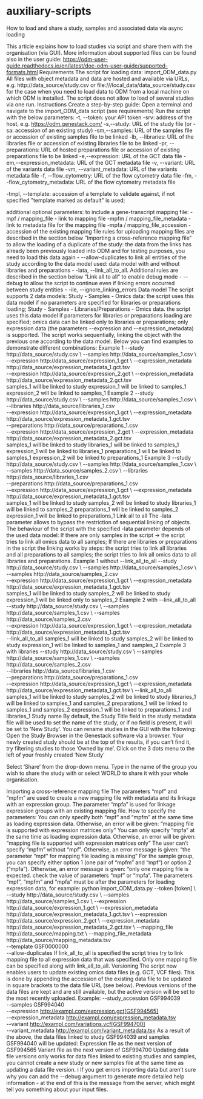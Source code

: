 # auxiliary-scripts
How to load and share a study, samples and associated data via async loading

This article explains how to load studies via script and share them with the organisation (via GUI). 
More information about supported files can be found also in the user guide: https://odm-user-guide.readthedocs.io/en/latest/doc-odm-user-guide/supported-formats.html
Requirements
The script for loading data:  import_ODM_data.py
All files with object metadata and data are hosted and available via URLs, e.g. http://data_source/study.csv or file:///local_data/data_source/study.csv for the case when you need to load data to ODM from a local machine on which ODM is installed.
The script does not allow to load of several studies via one run.
Instructions
Create a step-by-step guide:
Open a terminal and navigate to the import_ODM_data script (see requirements)
Run the script with the below parameters:
-t, --token: your API token
-srv: address of the host, e.g. https://odm.genestack.com/
-s,--study: URL of the study file (or -sa: accession of an existing study)
-sm,--samples: URL of the samples file or accession of existing samples file to be linked
-lb, --libraries: URL of the libraries file or accession of existing libraries file to be linked
-pr, --preparations: URL of hosted preparations file or accession of existing preparations file to be linked
-e,--expression: URL of the GCT data file
-em,--expression_metadata: URL of the GCT metadata file
-v, --variant: URL of the variants data file
-vm, --variant_metadata: URL of the variants metadata file
-f, --flow_cytometry: URL of the flow cytometry data file
-fm, --flow_cytometry_metadata: URL of the flow cytometry metadata file

-tmpl, --template: accession of a template to validate against, if not specified "template marked as default" is used;

additional optional parameters:
to include a gene-transcript mapping file:
-mpf / mapping_file - link to mapping file
-mpfm / mapping_file_metadata - link to metadata file for the mapping file
-mpfa / mapping_file_accession - accession of the existing mapping file
rules for uploading mapping files are described in the section below “Importing a cross-reference mapping file“
to allow the loading of a duplicate of the study: the data from the links has already been previously loaded into ODM and for testing purposes, you need to load this data again - --allow-duplicates
to link all entities of the study according to the data model used: data model with and without libraries and preparations - -lata, --link_all_to_all. Additional rules are described in the section below “Link all to all“
to enable debug mode - --debug
to allow the script to continue even if linking errors occurred between study entities - -ile, --ignore_linking_errors
Data model
The script supports 2 data models:
Study - Samples - Omics data:
the script uses this data model if no parameters are specified for libraries or preparations loading;
Study - Samples - Libraries/Preparations - Omics data.
the script uses this data model if parameters for libraries or preparations loading are specified;
omics data can be linked only to libraries or preparations;
only expression data (the parameters --expression and --expression_metadata) is supported. 
The script works sequentially, linking the object with the previous one according to the data model. Below you can find examples to demonstrate different combinations:
Example 1
--study http://data_source/study.csv \ 
--samples http://data_source/samples_1.csv \ 
--expression http://data_source/expression_1.gct \ 
--expression_metadata http://data_source/expression_metadata_1.gct.tsv \
--expression http://data_source/expression_2.gct \ 
--expression_metadata http://data_source/expression_metadata_2.gct.tsv \
samples_1 will be linked to study
expression_1 will be linked to samples_1
expression_2 will be linked to samples_1
Example 2
--study http://data_source/study.csv \ 
--samples http://data_source/samples_1.csv \ 
--libraries http://data_source/libraries_1.csv \
--expression http://data_source/expression_1.gct \ 
--expression_metadata http://data_source/expression_metadata_1.gct.tsv \
--preparations http://data_source/preparations_1.csv \
--expression http://data_source/expression_2.gct \ 
--expression_metadata http://data_source/expression_metadata_2.gct.tsv \
samples_1 will be linked to study
libraries_1 will be linked to samples_1
expression_1 will be linked to libraries_1
preparations_1 will be linked to samples_1
expression_2 will be linked to preparations_1
Example 3
--study http://data_source/study.csv \ 
--samples http://data_source/samples_1.csv \ 
--samples http://data_source/samples_2.csv \ 
--libraries http://data_source/libraries_1.csv \
--preparations http://data_source/preparations_1.csv \
--expression http://data_source/expression_1.gct \ 
--expression_metadata http://data_source/expression_metadata_1.gct.tsv \
samples_1 will be linked to study
samples_2 will be linked to study
libraries_1 will be linked to samples_2
preparations_1 will be linked to samples_2
expression_1 will be linked to preparations_1
Link all to all
The -lata parameter allows to bypass the restriction of sequential linking of objects. The behaviour of the script with the specified -lata parameter depends of the used data model:
If there are only samples in the script → the script tries to link all omics data to all samples;
If there are libraries or preparations in the script the linking works by steps:
the script tries to link all libraries and all preparations to all samples;
the script tries to link all omics data to all libraries and preparations.
Example 1 without --link_all_to_all
--study http://data_source/study.csv \ 
--samples http://data_source/samples_1.csv \ 
--samples http://data_source/samples_2.csv \
--expression http://data_source/expression_1.gct \ 
--expression_metadata http://data_source/expression_metadata_1.gct.tsv \
samples_1 will be linked to study
samples_2 will be linked to study
expression_1 will be linked only to samples_2
Example 2 with --link_all_to_all
--study http://data_source/study.csv \ 
--samples http://data_source/samples_1.csv \ 
--samples http://data_source/samples_2.csv \
--expression http://data_source/expression_1.gct \ 
--expression_metadata http://data_source/expression_metadata_1.gct.tsv \
--link_all_to_all
samples_1 will be linked to study
samples_2 will be linked to study
expression_1 will be linked to samples_1 and samples_2
Example 3 with libraries
--study http://data_source/study.csv \ 
--samples http://data_source/samples_1.csv \ 
--samples http://data_source/samples_2.csv \
--libraries http://data_source/libraries_1.csv \
--preparations http://data_source/preparations_1.csv \
--expression http://data_source/expression_1.gct \ 
--expression_metadata http://data_source/expression_metadata_1.gct.tsv \ 
--link_all_to_all
samples_1 will be linked to study
samples_2 will be linked to study
libraries_1 will be linked to samples_1 and samples_2
preparations_1 will be linked to samples_1 and samples_2
expression_1 will be linked to preparations_1 and libraries_1
Study name
By default, the Study Title field in the study metadata file will be used to set the name of the study, or if no field is present, it will be set to 'New Study’. You can rename studies in the GUI with the following:
Open the Study Browser in the Genestack software via a browser. Your newly created study should be at the top of the results, if you can’t find it, try filtering studies to those ‘Owned by me’.
Click on the 3 dots menu to the left of your freshly created ‘New Study’


Select ‘Share’ from the drop-down menu.
Type in the name of the group you wish to share the study with or select WORLD to share it with your whole organisation.


Importing a cross-reference mapping file
The parameters “mpf” and “mpfm” are used to create a new mapping file with metadata and its linkage with an expression group. The parameter “mpfa” is used for linkage expression groups with an existing mapping file.
How to specify the parameters:
You can only specify both “mpf” and “mpfm” at the same time as loading expression data. Otherwise, an error will be given: “mapping file is supported with expression matrices only”
You can only specify “mpfa” at the same time as loading expression data. Otherwise, an error will be given: “mapping file is supported with expression matrices only”
The user can’t specify “mpfm” without “mpf”. Otherwise, an error message is given: “the parameter “mpf” for mapping file loading is missing”
For the sample group, you can specify either option 1 (one pair of “mpfm” and “mpf”) or option 2 (“mpfa”). Otherwise, an error message is given: “only one mapping file is expected. check the value of parameters “mpf” or “mpfa”.
The parameters “mpf”, “mpfm” and “mpfa” must be after the parameters for loading expression data, for example:
python import_ODM_data.py --token [token] \ 
    --study http://data_source/study.csv \ 
    --samples http://data_source/samples_1.csv \ 
    --expression http://data_source/expression_1.gct \ 
    --expression_metadata http://data_source/expression_metadata_1.gct.tsv \ 
    --expression http://data_source/expression_2.gct \ 
    --expression_metadata http://data_source/expression_metadata_2.gct.tsv \ 
    --mapping_file http://data_source/mapping.txt \ 
    --mapping_file_metadata http://data_source/mapping_metadata.tsv \
    --template GSF0000000 \
    --allow-duplicates
If  link_all_to_all is specified the script tries try to link mapping file to all expression data that was specified.
Only one mapping file can be specified along with link_all_to_all.
Versioning
The script now enables users to update existing omics data files (e.g. GCT, VCF files). This is done by appending the accession of the existing data file to be updated in square brackets to the data file URL (see below). Previous versions of the data files are kept and are still available, but the active version will be set to the most recently uploaded. 
Example:
--study_accession GSF994039 \
--samples GSF994040 \
--expression http://exampl.com/expression.gct[GSF994565]  \
--expression_metadata http://exampl.com/expression_metadata.tsv  \
--variant http://exampl.com/variations.vcf[GSF994700] \
--variant_metadata http://exampl.com/variant_metadata.tsv
As a result of the above, the data files linked to study GSF994039 and samples GSF994040 will be updated:
Expression file as the next version of GSF994565
Variant file as the next version of GSF994700
Updating data file versions only works for data files linked to existing studies and samples, you cannot create a new study or new samples file at the same time as updating a data file version. 
ℹ️ If you get errors importing data but aren’t sure why you can add the --debug argument to generate more detailed help information - at the end of this is the message from the server, which might tell you something about your input files.




